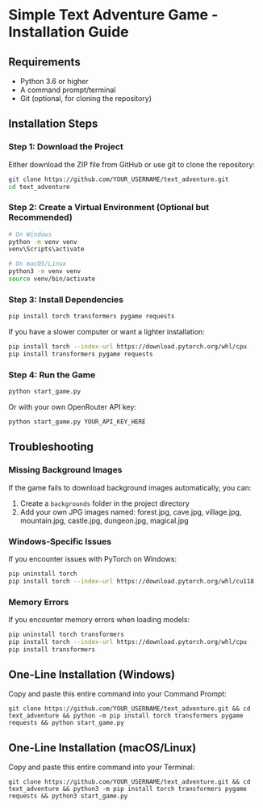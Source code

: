 # Simple Text Adventure Game - Installation Guide

## Requirements
- Python 3.6 or higher
- A command prompt/terminal
- Git (optional, for cloning the repository)

## Installation Steps

### Step 1: Download the Project
Either download the ZIP file from GitHub or use git to clone the repository:

```bash
git clone https://github.com/YOUR_USERNAME/text_adventure.git
cd text_adventure
```

### Step 2: Create a Virtual Environment (Optional but Recommended)
```bash
# On Windows
python -m venv venv
venv\Scripts\activate

# On macOS/Linux
python3 -m venv venv
source venv/bin/activate
```

### Step 3: Install Dependencies
```bash
pip install torch transformers pygame requests
```

If you have a slower computer or want a lighter installation:
```bash
pip install torch --index-url https://download.pytorch.org/whl/cpu
pip install transformers pygame requests
```

### Step 4: Run the Game
```bash
python start_game.py
```

Or with your own OpenRouter API key:
```bash
python start_game.py YOUR_API_KEY_HERE
```

## Troubleshooting

### Missing Background Images
If the game fails to download background images automatically, you can:
1. Create a `backgrounds` folder in the project directory
2. Add your own JPG images named: forest.jpg, cave.jpg, village.jpg, mountain.jpg, castle.jpg, dungeon.jpg, magical.jpg

### Windows-Specific Issues
If you encounter issues with PyTorch on Windows:
```bash
pip uninstall torch
pip install torch --index-url https://download.pytorch.org/whl/cu118
```

### Memory Errors
If you encounter memory errors when loading models:
```bash
pip uninstall torch transformers
pip install torch --index-url https://download.pytorch.org/whl/cpu
pip install transformers
```

## One-Line Installation (Windows)
Copy and paste this entire command into your Command Prompt:
```
git clone https://github.com/YOUR_USERNAME/text_adventure.git && cd text_adventure && python -m pip install torch transformers pygame requests && python start_game.py
```

## One-Line Installation (macOS/Linux)
Copy and paste this entire command into your Terminal:
```
git clone https://github.com/YOUR_USERNAME/text_adventure.git && cd text_adventure && python3 -m pip install torch transformers pygame requests && python3 start_game.py
``` 